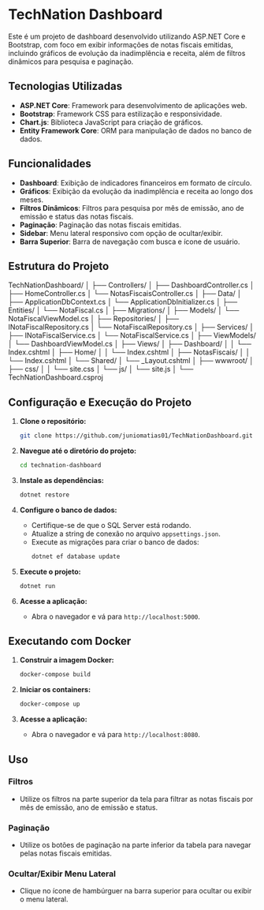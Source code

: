 # TechNation Dashboard

Este é um projeto de dashboard desenvolvido utilizando ASP.NET Core e Bootstrap, com foco em exibir informações de notas fiscais emitidas, incluindo gráficos de evolução da inadimplência e receita, além de filtros dinâmicos para pesquisa e paginação.

## Tecnologias Utilizadas

- **ASP.NET Core**: Framework para desenvolvimento de aplicações web.
- **Bootstrap**: Framework CSS para estilização e responsividade.
- **Chart.js**: Biblioteca JavaScript para criação de gráficos.
- **Entity Framework Core**: ORM para manipulação de dados no banco de dados.

## Funcionalidades

- **Dashboard**: Exibição de indicadores financeiros em formato de círculo.
- **Gráficos**: Exibição da evolução da inadimplência e receita ao longo dos meses.
- **Filtros Dinâmicos**: Filtros para pesquisa por mês de emissão, ano de emissão e status das notas fiscais.
- **Paginação**: Paginação das notas fiscais emitidas.
- **Sidebar**: Menu lateral responsivo com opção de ocultar/exibir.
- **Barra Superior**: Barra de navegação com busca e ícone de usuário.

## Estrutura do Projeto

TechNationDashboard/
│
├── Controllers/
│ ├── DashboardController.cs
│ ├── HomeController.cs
│ └── NotasFiscaisController.cs
│
├── Data/
│ ├── ApplicationDbContext.cs
│ └── ApplicationDbInitializer.cs
│
├── Entities/
│ └── NotaFiscal.cs
│
├── Migrations/
│
├── Models/
│ └── NotaFiscalViewModel.cs
│
├── Repositories/
│ ├── INotaFiscalRepository.cs
│ └── NotaFiscalRepository.cs
│
├── Services/
│ ├── INotaFiscalService.cs
│ └── NotaFiscalService.cs
│
├── ViewModels/
│ └── DashboardViewModel.cs
│
├── Views/
│ ├── Dashboard/
│ │ └── Index.cshtml
│ ├── Home/
│ │ └── Index.cshtml
│ ├── NotasFiscais/
│ │ └── Index.cshtml
│ └── Shared/
│ └── _Layout.cshtml
│
├── wwwroot/
│ ├── css/
│ │ └── site.css
│ └── js/
│ └── site.js
│
└── TechNationDashboard.csproj


## Configuração e Execução do Projeto

1. **Clone o repositório:**
    ```sh
    git clone https://github.com/juniomatias01/TechNationDashboard.git
    ```

2. **Navegue até o diretório do projeto:**
    ```sh
    cd technation-dashboard
    ```

3. **Instale as dependências:**
    ```sh
    dotnet restore
    ```

4. **Configure o banco de dados:**
    - Certifique-se de que o SQL Server está rodando.
    - Atualize a string de conexão no arquivo `appsettings.json`.
    - Execute as migrações para criar o banco de dados:
      ```sh
      dotnet ef database update
      ```

5. **Execute o projeto:**
    ```sh
    dotnet run
    ```

6. **Acesse a aplicação:**
    - Abra o navegador e vá para `http://localhost:5000`.

## Executando com Docker

1. **Construir a imagem Docker:**
    ```sh
    docker-compose build
    ```

2. **Iniciar os containers:**
    ```sh
    docker-compose up
    ```

3. **Acesse a aplicação:**
    - Abra o navegador e vá para `http://localhost:8080`.

## Uso

### Filtros

- Utilize os filtros na parte superior da tela para filtrar as notas fiscais por mês de emissão, ano de emissão e status.

### Paginação

- Utilize os botões de paginação na parte inferior da tabela para navegar pelas notas fiscais emitidas.

### Ocultar/Exibir Menu Lateral

- Clique no ícone de hambúrguer na barra superior para ocultar ou exibir o menu lateral.

